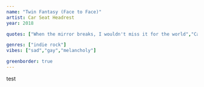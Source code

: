 ```yaml
---
name: "Twin Fantasy (Face to Face)"
artist: Car Seat Headrest
year: 2018

quotes: ["When the mirror breaks, I wouldn't miss it for the world","Call it blackstar, call it painstar","The same thing happens when you touch it"]

genres: ["indie rock"]
vibes: ["sad","gay","melancholy"]

greenborder: true
---
```

test